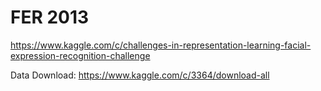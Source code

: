# FER 2013

https://www.kaggle.com/c/challenges-in-representation-learning-facial-expression-recognition-challenge

Data Download: https://www.kaggle.com/c/3364/download-all
